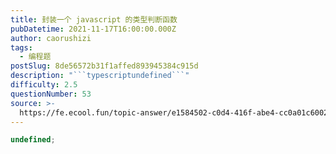 ```yaml
---
title: 封装一个 javascript 的类型判断函数
pubDatetime: 2021-11-17T16:00:00.000Z
author: caorushizi
tags:
  - 编程题
postSlug: 8de56572b31f1affed893945384c915d
description: "```typescriptundefined```"
difficulty: 2.5
questionNumber: 53
source: >-
  https://fe.ecool.fun/topic-answer/e1584502-c0d4-416f-abe4-cc0a01c6002d?orderBy=updateTime&order=desc&tagId=26
---
```


```typescript
undefined;
```

